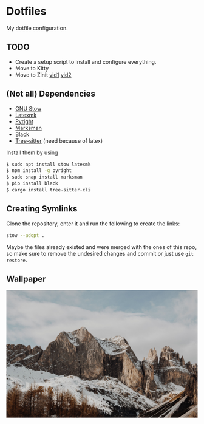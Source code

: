 # Dotfiles

My dotfile configuration.

## TODO

- Create a setup script to install and configure everything.
- Move to Kitty
- Move to Zinit [vid1](https://www.youtube.com/watch?v=ud7YxC33Z3w)
  [vid2](https://www.youtube.com/watch?v=9U8LCjuQzdc)

## (Not all) Dependencies

- [GNU Stow](https://www.gnu.org/software/stow)
- [Latexmk](https://mg.readthedocs.io/latexmk.html)
- [Pyright](https://microsoft.github.io/pyright/#/)
- [Marksman](https://github.com/artempyanykh/marksman)
- [Black](https://black.readthedocs.io/en/stable/index.html)
- [Tree-sitter](https://tree-sitter.github.io/tree-sitter) (need because of
  latex)

Install them by using

```bash
$ sudo apt install stow latexmk
$ npm install -g pyright
$ sudo snap install marksman
$ pip install black
$ cargo install tree-sitter-cli
```

## Creating Symlinks

Clone the repository, enter it and run the following to create the links:

```bash
stow --adopt .
```

Maybe the files already existed and were merged with the ones of this repo, so
make sure to remove the undesired changes and commit or just use `git restore`.

## Wallpaper

![current wallpaper](./wallpaper.jpg)
